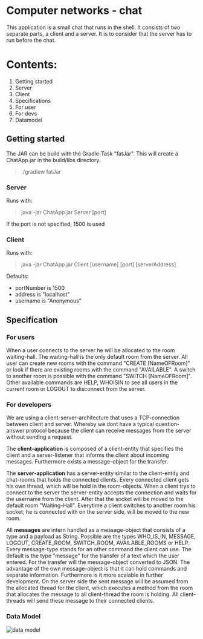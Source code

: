 # Computer networks - chat

This application is a small chat that runs in the shell. It consists of two separate parts, a client and a server. It is to consider that the server has to run before the chat.

# Contents:
1. Getting started
2. Server
3. Client
4. Specifications
5. For user
6. For devs
7. Datamodel

## Getting started

The JAR can be build with the Gradle-Task "fatJar". This will create a ChatApp.jar in the build/libs directory.

> ./gradlew fatJar

### Server

Runs with:
> java -jar ChatApp.jar Server [port]

If the port is not specified, 1500 is used

### Client

Runs with:
> java -jar ChatApp.jar Client [username] [port] [serverAddress]

Defaults:
- portNumber is 1500
- address is "localhost"
- username is "Anonymous"

## Specification

### For users

When a user connects to the server he will be allocated to the room waiting-hall. The waiting-hall is the only default room from the server. All user can create new rooms with the command "CREATE [NameOFRoom]" or look if there are existing rooms with the command "AVAILABLE". A switch to another room is possible with the command "SWITCH [NameOFRoom]".
Other available commands are HELP, WHOISIN to see all users in the current room or LOGOUT to disconnect from the server.

### For developers

We are using a client-server-architecture that uses a TCP-connection between client and server. Whereby we dont have a typical question-answer protocol because the client can receive messages from the server without sending a request.

The **client-application** is composed of a client-entity that specifies the client and a server-listener that informs the client about incoming messages. Furthermore exists a message-object for the transfer.

The **server-application** has a server-entity similar to the client-entity and chat-rooms that holds the connected clients. Every connected client gets his own thread, which will be hold in the room-objects. When a client trys to connect to the server the server-entity accepts the connection and waits for the username from the client. After that the socket will be moved to the default room "Waiting-Hall". Everytime a client switches to another room his socket, he is connected with on the server side, will be moved to the new room.

All **messages** are intern handled as a message-object that consists of a type and a payload as String. Possible are the types WHO_IS_IN, MESSAGE, LOGOUT, CREATE_ROOM, SWITCH_ROOM, AVAILABLE_ROOMS or HELP. Every message-type stands for an other command the client can use. The default is the type "message" for the transfer of a text which the user entered. For the transfer will the message-object converted to JSON.
The advantage of the own message-object is that it can hold commands and separate information. Furthermore is it more scalable in further development. 
On the server side the sent message will be assumed from the allocated thread for the client, which executes a method from the room that allocates the message to all client-thread the room is holding. All client-threads will send these message to their connected clients.  

### Data Model

![data model](https://github.com/mattx7/Rechnernetze-Chat/blob/master/pics/data_model.png)
